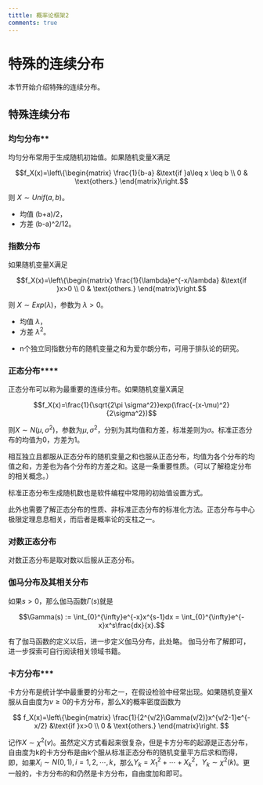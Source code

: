 ```yaml
---
tittle: 概率论框架2
comments: true
---
```

<!--注意事项
1. 行内公式：开始美元符号后面不要有空格，结束前不要有空格。
2. 行间公式$$前需要空行，后不要空行且$$不单独一行。
-->
# 特殊的连续分布
本节开始介绍特殊的连续分布。
## 特殊连续分布
### 均匀分布**
均匀分布常用于生成随机初始值。如果随机变量X满足

$$f_X(x)=\left\{\begin{matrix}
\frac{1}{b-a} &\text{if }a\leq x \leq b \\ 
0 & \text{others.}
\end{matrix}\right.$$

则 $X \sim Unif(a,b)$。

- 均值 (b+a)/2，
- 方差 (b-a)^2/12。

### 指数分布
如果随机变量X满足

$$f_X(x)=\left\{\begin{matrix}
\frac{1}{\lambda}e^{-x/\lambda} &\text{if }x>0 \\ 
0 & \text{others.}
\end{matrix}\right.$$

则 $X\sim Exp(\lambda)$，参数为 $\lambda > 0$。

- 均值 $\lambda$，
- 方差 $\lambda ^2$。

* n个独立同指数分布的随机变量之和为爱尔朗分布，可用于排队论的研究。


### 正态分布****
正态分布可以称为最重要的连续分布。如果随机变量X满足

$$f_X(x)=\frac{1}{\sqrt{2\pi \sigma^2}}exp(\frac{-(x-\mu)^2}{2\sigma^2})$$

则$X \sim N(\mu,\sigma^2)$，参数为$\mu,\sigma^2$，分别为其均值和方差，标准差则为$\sigma$。标准正态分布的均值为0，方差为1。

相互独立且都服从正态分布的随机变量之和也服从正态分布，均值为各个分布的均值之和，方差也为各个分布的方差之和。这是一条重要性质。（可以了解稳定分布的相关概念。）

标准正态分布生成随机数也是软件编程中常用的初始值设置方式。

此外也需要了解正态分布的性质、非标准正态分布的标准化方法。正态分布与中心极限定理息息相关，而后者是概率论的支柱之一。

### 对数正态分布
对数正态分布是取对数以后服从正态分布。
### 伽马分布及其相关分布
如果$s > 0$，那么伽马函数$\Gamma(s)$就是

$$\Gamma(s) := \int_{0}^{\infty}e^{-x}x^{s-1}dx =  \int_{0}^{\infty}e^{-x}x^s\frac{dx}{x}.$$

有了伽马函数的定义以后，进一步定义伽马分布，此处略。
伽马分布了解即可，进一步探索可自行阅读相关领域书籍。
### 卡方分布***
卡方分布是统计学中最重要的分布之一，在假设检验中经常出现。如果随机变量X服从自由度为$v \geq 0$的卡方分布，那么X的概率密度函数为

$$ f_X(x)=\left\{\begin{matrix}
\frac{1}{2^{v/2}\Gamma(v/2)}x^{v/2-1}e^{-x/2} &\text{if }x>0 \\ 
0 & \text{others.}
\end{matrix}\right. $$

记作$X \sim \chi^2(v)$。虽然定义方式看起来很复杂，但是卡方分布的起源是正态分布，自由度为k的卡方分布是由k个服从标准正态分布的随机变量平方后求和而得，即，如果$X_i \sim N(0,1),i=1,2,\cdots,k$，那么$Y_k=X_1^2+\cdots+X_k^2$，$Y_k \sim \chi^2(k)$。更一般的，卡方分布的和仍然是卡方分布，自由度加和即可。

